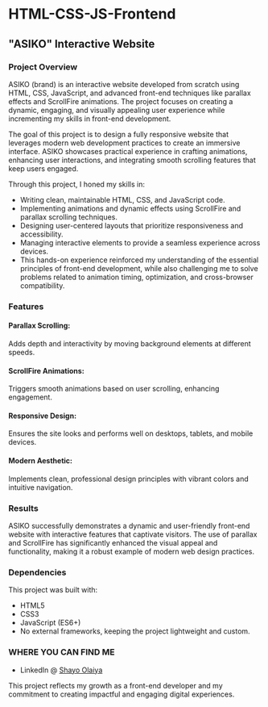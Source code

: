 # HTML-CSS-JS-Frontend
## "ASIKO" Interactive Website
### Project Overview
ASIKO (brand) is an interactive website developed from scratch using HTML, CSS, JavaScript, and advanced front-end techniques like parallax effects and ScrollFire animations. The project focuses on creating a dynamic, engaging, and visually appealing user experience while incrementing my skills in front-end development.

The goal of this project is to design a fully responsive website that leverages modern web development practices to create an immersive interface. ASIKO showcases practical experience in crafting animations, enhancing user interactions, and integrating smooth scrolling features that keep users engaged.

Through this project, I honed my skills in:

- Writing clean, maintainable HTML, CSS, and JavaScript code.
- Implementing animations and dynamic effects using ScrollFire and parallax scrolling techniques.
- Designing user-centered layouts that prioritize responsiveness and accessibility.
- Managing interactive elements to provide a seamless experience across devices.
- This hands-on experience reinforced my understanding of the essential principles of front-end development, while also challenging me to solve problems related to animation timing, optimization, and cross-browser compatibility.

### Features
#### Parallax Scrolling: 
Adds depth and interactivity by moving background elements at different speeds.

#### ScrollFire Animations:
Triggers smooth animations based on user scrolling, enhancing engagement.

#### Responsive Design: 
Ensures the site looks and performs well on desktops, tablets, and mobile devices.

#### Modern Aesthetic: 
Implements clean, professional design principles with vibrant colors and intuitive navigation.

### Results
ASIKO successfully demonstrates a dynamic and user-friendly front-end website with interactive features that captivate visitors. The use of parallax and ScrollFire has significantly enhanced the visual appeal and functionality, making it a robust example of modern web design practices.

### Dependencies
This project was built with:

- HTML5
- CSS3
- JavaScript (ES6+)
- No external frameworks, keeping the project lightweight and custom.


### WHERE YOU CAN FIND ME 

* LinkedIn @ [Shayo Olaiya](https://www.linkedin.com/in/shayoolaiya/)

This project reflects my growth as a front-end developer and my commitment to creating impactful and engaging digital experiences.

